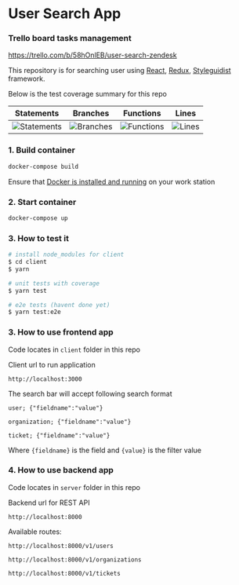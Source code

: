 # User Search App

### Trello board tasks management

https://trello.com/b/58hOnlEB/user-search-zendesk

This repository is for searching user using [React](https://nestjs.com), [Redux](https://redux.js.org/), [Styleguidist](https://react-styleguidist.js.org/) framework.

Below is the test coverage summary for this repo

| Statements                                    | Branches                                  | Functions                                   | Lines                               |
| --------------------------------------------- | ----------------------------------------- | ------------------------------------------- | ----------------------------------- |
| ![Statements](https://img.shields.io/badge/Coverage-2.5%25-red.svg) | ![Branches](https://img.shields.io/badge/Coverage-0%25-red.svg) | ![Functions](https://img.shields.io/badge/Coverage-11.11%25-red.svg) | ![Lines](https://img.shields.io/badge/Coverage-2.7%25-red.svg) |

### 1. Build container
```sh
docker-compose build
```
Ensure that [Docker is installed and running](https://www.docker.com/products/docker-desktop) on your work station

### 2. Start container

```sh
docker-compose up
```

### 3. How to test it


```bash
# install node_modules for client
$ cd client
$ yarn

# unit tests with coverage
$ yarn test

# e2e tests (havent done yet)
$ yarn test:e2e
```

### 3. How to use frontend app

Code locates in `client` folder in this repo

Client url to run application

```
http://localhost:3000
```

The search bar will accept following search format

```
user; {"fieldname":"value"}
```

```
organization; {"fieldname":"value"}
```

```
ticket; {"fieldname":"value"}
```

Where `{fieldname}` is the field and `{value}` is the filter value

### 4. How to use backend app

Code locates in `server` folder in this repo

Backend url for REST API

```
http://localhost:8000
```

Available routes:
```
http://localhost:8000/v1/users
```
```
http://localhost:8000/v1/organizations
```
```
http://localhost:8000/v1/tickets
```